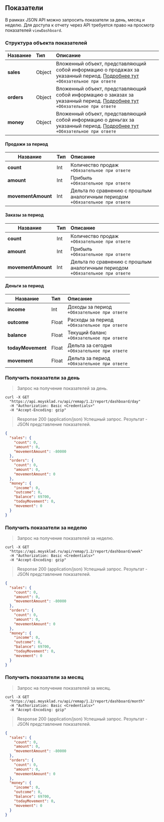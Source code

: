 ## Показатели
В рамках JSON API можно запросить показатели за день, месяц и неделю. Для доступа к отчету через API требуется право на просмотр показателей `viewDashboard`.

### Структура объекта показателей

| Название   | Тип    | Описание                                                                                                                                                                                                                   |
| ---------- | :----- | :------------------------------------------------------------------------------------------------------------------------------------------------------------------------------------------------------------------------- |
| **sales**  | Object | Вложенный объект, представляющий собой информацию о продажах за указанный период. [Подробнее тут](#/dictionaries/product#5-kod-sistemy-nalogooblozheniya)<br>`+Обязательное при ответе` |
| **orders** | Object | Вложенный объект, представляющий собой информацию о заказах за указанный период. [Подробнее тут](#/dictionaries/product#5-kod-sistemy-nalogooblozheniya)<br>`+Обязательное при ответе`  |
| **money**  | Object | Вложенный объект, представляющий собой информацию о деньгах за указанный период. [Подробнее тут](#/dictionaries/product#5-kod-sistemy-nalogooblozheniya)<br>`+Обязательное при ответе`  |
  
#### Продажи за период 

| Название           | Тип | Описание                                                                         |
| ------------------ | :-- | :------------------------------------------------------------------------------- |
| **count**          | Int | Количество продаж<br>`+Обязательное при ответе`                                  |
| **amount**         | Int | Прибыль<br>`+Обязательное при ответе`                                            |
| **movementAmount** | Int | Дельта по сравнению с прошлым аналогичным периодом<br>`+Обязательное при ответе` |

#### Заказы за период

| Название           | Тип | Описание                                                                         |
| ------------------ | :-- | :------------------------------------------------------------------------------- |
| **count**          | Int | Количество продаж<br>`+Обязательное при ответе`                                  |
| **amount**         | Int | Прибыль<br>`+Обязательное при ответе`                                            |
| **movementAmount** | Int | Дельта по сравнению с прошлым аналогичным периодом<br>`+Обязательное при ответе` |

#### Деньги за период

| Название          | Тип   | Описание                                        |
| ----------------- | :---- | :---------------------------------------------- |
| **income**        | Int   | Доходы за период<br>`+Обязательное при ответе`  |
| **outcome**       | Float | Расходы за период<br>`+Обязательное при ответе` |
| **balance**       | Float | Текущий баланс<br>`+Обязательное при ответе`    |
| **todayMovement** | Float | Дельта за сегодня<br>`+Обязательное при ответе` |
| **movement**      | Float | Дельта за период<br>`+Обязательное при ответе`  |

### Получить показатели за день 
> Запрос на получение показателей за день.

```shell
curl -X GET
  "https://api.moysklad.ru/api/remap/1.2/report/dashboard/day"
  -H "Authorization: Basic <Credentials>"
  -H "Accept-Encoding: gzip"
```

> Response 200 (application/json)
Успешный запрос. Результат - JSON представление показателей.

```json
{
  "sales": {
    "count": 0,
    "amount": 0,
    "movementAmount": -80000
  },
  "orders": {
    "count": 0,
    "amount": 0,
    "movementAmount": 0
  },
  "money": {
    "income": 0,
    "outcome": 0,
    "balance": 69700,
    "todayMovement": 0,
    "movement": 0
  }
}
```

### Получить показатели за неделю 
> Запрос на получение показателей за неделю.

```shell
curl -X GET
  "https://api.moysklad.ru/api/remap/1.2/report/dashboard/week"
  -H "Authorization: Basic <Credentials>"
  -H "Accept-Encoding: gzip"
```

> Response 200 (application/json)
Успешный запрос. Результат - JSON представление показателей.

```json
{
  "sales": {
    "count": 0,
    "amount": 0,
    "movementAmount": -80000
  },
  "orders": {
    "count": 0,
    "amount": 0,
    "movementAmount": 0
  },
  "money": {
    "income": 0,
    "outcome": 0,
    "balance": 69700,
    "todayMovement": 0,
    "movement": 0
  }
}

```

### Получить показатели за месяц 
> Запрос на получение показателей за месяц.

```shell
curl -X GET
  "https://api.moysklad.ru/api/remap/1.2/report/dashboard/month"
  -H "Authorization: Basic <Credentials>"
  -H "Accept-Encoding: gzip"
```

> Response 200 (application/json)
Успешный запрос. Результат - JSON представление показателей.

```json
{
  "sales": {
    "count": 0,
    "amount": 0,
    "movementAmount": -80000
  },
  "orders": {
    "count": 0,
    "amount": 0,
    "movementAmount": 0
  },
  "money": {
    "income": 0,
    "outcome": 0,
    "balance": 69700,
    "todayMovement": 0,
    "movement": 0
  }
}
```
